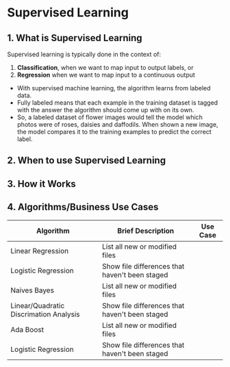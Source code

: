 
# Supervised Learning

## 1. What is Supervised Learning 

Supervised learning is typically done in the context of:
1. **Classification**, when we want to map input to output labels, or
2. **Regression** when we want to map input to a continuous output

* With supervised machine learning, the algorithm learns from labeled data.
* Fully labeled means that each example in the training dataset is tagged with the answer the algorithm should come up with on its own. 
* So, a labeled dataset of flower images would tell the model which photos were of roses, daisies and daffodils. When shown a new image, the model compares it to the training examples to predict the correct label.

## 2. When to use Supervised Learning

## 3. How it Works

## 4. Algorithms/Business Use Cases

| Algorithm | Brief Description | Use Case |
| --- | --- | -- |
| Linear Regression | List all new or modified files |
| Logistic Regression | Show file differences that haven't been staged |
| Naives Bayes | List all new or modified files |
| Linear/Quadratic Discrimation Analysis | Show file differences that haven't been staged |
|Ada Boost | List all new or modified files |
| Logistic Regression | Show file differences that haven't been staged |

